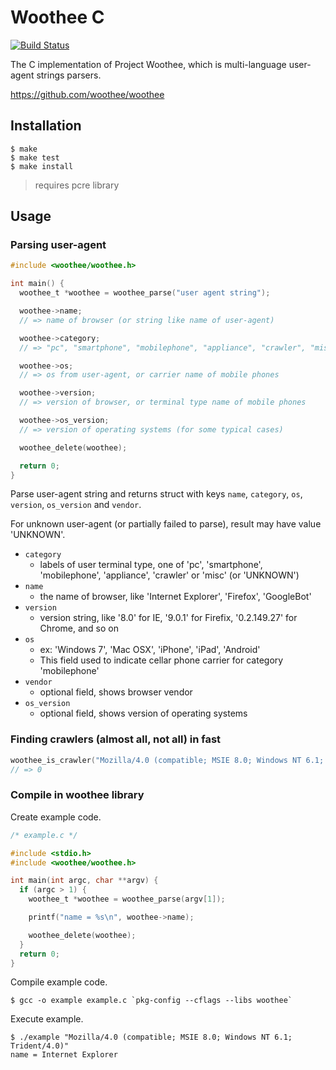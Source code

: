 # Woothee C

[![Build Status](https://travis-ci.org/kjdev/woothee-c.svg?branch=master)](https://travis-ci.org/kjdev/woothee-c)

The C implementation of Project Woothee, which is multi-language user-agent
strings parsers.

https://github.com/woothee/woothee

## Installation

```
$ make
$ make test
$ make install
```

> requires pcre library

## Usage

### Parsing user-agent

``` c
#include <woothee/woothee.h>

int main() {
  woothee_t *woothee = woothee_parse("user agent string");

  woothee->name;
  // => name of browser (or string like name of user-agent)

  woothee->category;
  // => "pc", "smartphone", "mobilephone", "appliance", "crawler", "misc", "unknown"

  woothee->os;
  // => os from user-agent, or carrier name of mobile phones

  woothee->version;
  // => version of browser, or terminal type name of mobile phones

  woothee->os_version;
  // => version of operating systems (for some typical cases)

  woothee_delete(woothee);

  return 0;
}
```

Parse user-agent string and returns struct with keys `name`, `category`, `os`,
`version`, `os_version` and `vendor`.

For unknown user-agent (or partially failed to parse),
result may have value 'UNKNOWN'.

* `category`
  * labels of user terminal type, one of 'pc', 'smartphone', 'mobilephone',
    'appliance', 'crawler' or 'misc' (or 'UNKNOWN')
* `name`
  * the name of browser, like 'Internet Explorer', 'Firefox', 'GoogleBot'
* `version`
  * version string, like '8.0' for IE, '9.0.1' for Firefix,
    '0.2.149.27' for Chrome, and so on
* `os`
  * ex: 'Windows 7', 'Mac OSX', 'iPhone', 'iPad', 'Android'
  * This field used to indicate cellar phone carrier for category 'mobilephone'
* `vendor`
  * optional field, shows browser vendor
* `os_version`
  * optional field, shows version of operating systems

### Finding crawlers (almost all, not all) in fast

``` c
woothee_is_crawler("Mozilla/4.0 (compatible; MSIE 8.0; Windows NT 6.1; Trident/4.0)");
// => 0
```

### Compile in woothee library

Create example code.

``` c
/* example.c */

#include <stdio.h>
#include <woothee/woothee.h>

int main(int argc, char **argv) {
  if (argc > 1) {
    woothee_t *woothee = woothee_parse(argv[1]);

    printf("name = %s\n", woothee->name);

    woothee_delete(woothee);
  }
  return 0;
}
```

Compile example code.

```
$ gcc -o example example.c `pkg-config --cflags --libs woothee`
```

Execute example.

```
$ ./example "Mozilla/4.0 (compatible; MSIE 8.0; Windows NT 6.1; Trident/4.0)"
name = Internet Explorer
```
